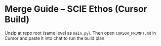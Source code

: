 # Merge Guide – SCIE Ethos (Cursor Build)
Unzip at repo root (same level as `main.py`). Then open `CURSOR_PROMPT.md` in Cursor and paste it into chat to run the build plan.
